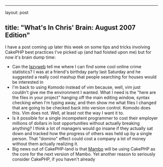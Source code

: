 <hr />

<p>layout: post</p>

<h2>title: "What's In Chris' Brain: August 2007 Edition"</h2>

<p>I have a post coming up later this week on some tips and tricks involving CakePHP best practices I've picked up (and had foisted upon me) but for now it's brain dump time:
<ul>
<li>Can the <a href="http://lazyweb.ca">lazyweb</a> tell me where I can find some cool online crime statistics?  I was at a friend's birthday party last Saturday and he suggested a really cool mashup that people searching for houses would be interested in</li>
<li>I'm back to using Komodo instead of vim because, well, vim just couldn't give me the environment I wanted.  What I need is the "here are the files in your project" hanging off the main editing window, syntax checking when I'm typing away, and then show me what files I changed that are going to be checked back into version control.  Komodo does this.  Vim does not.  Well, at least not the way I want it to.</li>
<li>Is it possible for a single incompetent programmer to cost their employer millions of dollars in lost opportunities without actually breaking anything?  I think a lot of managers would go insane if they actually sat down and tracked how the progress of others was held up by a single person.  That "domino" effect could cost a company a lot of money without them actually realizing it.</li>
<li>Big news out of CakePHP-land is that <a href="http://www.mambo-foundation.org">Mambo</a> will be using CakePHP as the core for the next version of Mambo.  Yet another reason to seriously consider CakePHP, if you haven't already</li>
</ul></p>
